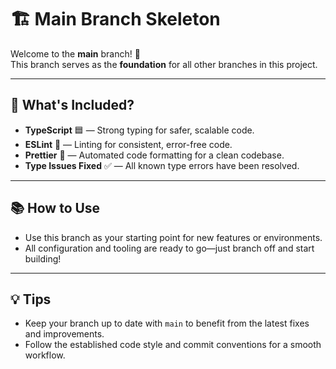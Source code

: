 # 🏗️ Main Branch Skeleton

Welcome to the **main** branch! 🚀  
This branch serves as the **foundation** for all other branches in this project.

---

## 🧰 What's Included?

- **TypeScript** 🟦 — Strong typing for safer, scalable code.
- **ESLint** 🧹 — Linting for consistent, error-free code.
- **Prettier** 🎨 — Automated code formatting for a clean codebase.
- **Type Issues Fixed** ✅ — All known type errors have been resolved.

---

## 📚 How to Use

- Use this branch as your starting point for new features or environments.
- All configuration and tooling are ready to go—just branch off and start building!

---

## 💡 Tips

- Keep your branch up to date with `main` to benefit from the latest fixes and improvements.
- Follow the established code style and commit conventions for a smooth workflow.
